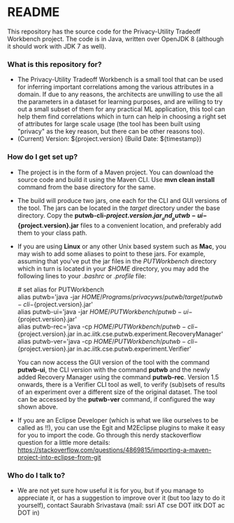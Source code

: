 # README #

This repository has the source code for the Privacy-Utility Tradeoff Workbench project. The code is in Java, written over OpenJDK 8 (although it should work with JDK 7 as well).

### What is this repository for? ###

* The Privacy-Utility Tradeoff Workbench is a small tool that can be used for inferring important correlations among the various attributes in a domain. If due to any reasons, the architects are unwilling to use the all the parameters in a dataset for learning purposes, and are willing to try out a small subset of them for any practical ML application, this tool can help them find correlations which in turn can help in choosing a right set of attributes for large scale usage (the tool has been built using "privacy" as the key reason, but there can be other reasons too).
* (Current) Version: ${project.version} (Build Date: ${timestamp})

### How do I get set up? ###

* The project is in the form of a Maven project. You can download the source code and build it using the Maven CLI. Use __mvn clean install__ command from the base directory for the same.
* The build will produce two jars, one each for the CLI and GUI versions of the tool. The jars can be located in the _target_ directory under the base directory. Copy the __putwb-cli-${project.version}.jar__ and __putwb-ui-${project.version}.jar__ files to a convenient location, and preferably add them to your class path.
* If you are using __Linux__ or any other Unix based system such as __Mac__, you may wish to add some aliases to point to these jars. For example, assuming that you've put the jar files in the _PUTWorkbench_ directory which in turn is located in your _$HOME_ directory, you may add the following lines to your _.bashrc_ or _.profile_ file:

  \# set alias for PUTWorkbench  
  alias putwb='java -jar $HOME/Programs/privacyws/putwb/target/putwb-cli-${project.version}.jar'  
  alias putwb-ui='java -jar $HOME/PUTWorkbench/putwb-ui-${project.version}.jar'  
  alias putwb-rec='java -cp $HOME/PUTWorkbench/putwb-cli-${project.version}.jar in.ac.iitk.cse.putwb.experiment.RecoveryManager'  
  alias putwb-ver='java -cp $HOME/PUTWorkbench/putwb-cli-${project.version}.jar in.ac.iitk.cse.putwb.experiment.Verifier'

  You can now access the GUI version of the tool with the command __putwb-ui__, the CLI version with the command __putwb__ and the newly added Recovery Manager using the command __putwb-rec__. Version 1.5 onwards, there is a Verifier CLI tool as well, to verify (sub)sets of results of an experiment over a different size of the original dataset. The tool can be accessed by the __putwb-ver__ command, if configured the way shown above. 
* If you are an Eclipse Developer (which is what we like ourselves to be called as !!), you can use the Egit and M2Eclipse plugins to make it easy for you to import the code. Go through this nerdy stackoverflow question for a little more details:
https://stackoverflow.com/questions/4869815/importing-a-maven-project-into-eclipse-from-git

### Who do I talk to? ###

* We are not yet sure how useful it is for you, but if you manage to appreciate it, or has a suggestion to improve over it (but too lazy to do it yourself), contact Saurabh Srivastava (mail: ssri AT cse DOT iitk DOT ac DOT in)